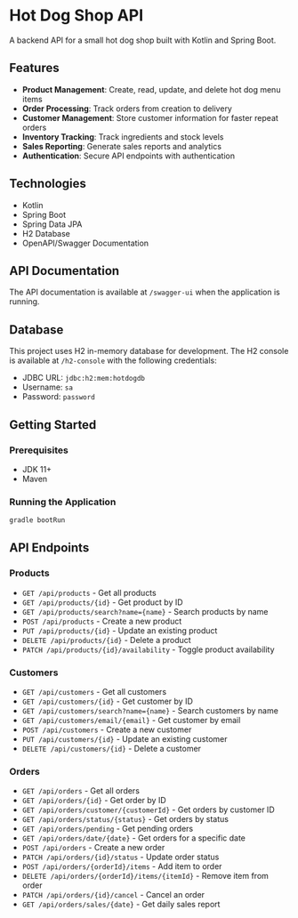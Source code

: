 # Hot Dog Shop API

A backend API for a small hot dog shop built with Kotlin and Spring Boot.

## Features

- **Product Management**: Create, read, update, and delete hot dog menu items
- **Order Processing**: Track orders from creation to delivery
- **Customer Management**: Store customer information for faster repeat orders
- **Inventory Tracking**: Track ingredients and stock levels
- **Sales Reporting**: Generate sales reports and analytics
- **Authentication**: Secure API endpoints with authentication

## Technologies

- Kotlin
- Spring Boot
- Spring Data JPA
- H2 Database
- OpenAPI/Swagger Documentation

## API Documentation

The API documentation is available at `/swagger-ui` when the application is running.

## Database

This project uses H2 in-memory database for development. The H2 console is available at `/h2-console` with the following credentials:

- JDBC URL: `jdbc:h2:mem:hotdogdb`
- Username: `sa`
- Password: `password`

## Getting Started

### Prerequisites

- JDK 11+
- Maven

### Running the Application

```bash
gradle bootRun
```

## API Endpoints

### Products

- `GET /api/products` - Get all products
- `GET /api/products/{id}` - Get product by ID
- `GET /api/products/search?name={name}` - Search products by name
- `POST /api/products` - Create a new product
- `PUT /api/products/{id}` - Update an existing product
- `DELETE /api/products/{id}` - Delete a product
- `PATCH /api/products/{id}/availability` - Toggle product availability

### Customers

- `GET /api/customers` - Get all customers
- `GET /api/customers/{id}` - Get customer by ID
- `GET /api/customers/search?name={name}` - Search customers by name
- `GET /api/customers/email/{email}` - Get customer by email
- `POST /api/customers` - Create a new customer
- `PUT /api/customers/{id}` - Update an existing customer
- `DELETE /api/customers/{id}` - Delete a customer

### Orders

- `GET /api/orders` - Get all orders
- `GET /api/orders/{id}` - Get order by ID
- `GET /api/orders/customer/{customerId}` - Get orders by customer ID
- `GET /api/orders/status/{status}` - Get orders by status
- `GET /api/orders/pending` - Get pending orders
- `GET /api/orders/date/{date}` - Get orders for a specific date
- `POST /api/orders` - Create a new order
- `PATCH /api/orders/{id}/status` - Update order status
- `POST /api/orders/{orderId}/items` - Add item to order
- `DELETE /api/orders/{orderId}/items/{itemId}` - Remove item from order
- `PATCH /api/orders/{id}/cancel` - Cancel an order
- `GET /api/orders/sales/{date}` - Get daily sales report
